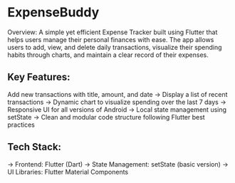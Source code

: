 # ExpenseBuddy

Overview:
A simple yet efficient Expense Tracker built using Flutter that helps users manage their personal finances with ease. The app allows users to add, view, and delete daily transactions, visualize their spending habits through charts, and maintain a clear record of their expenses.

## Key Features:

Add new transactions with title, amount, and date
-> Display a list of recent transactions
-> Dynamic chart to visualize spending over the last 7 days
-> Responsive UI for all versions of Android
-> Local state management using setState
-> Clean and modular code structure following Flutter best practices

## Tech Stack:

-> Frontend: Flutter (Dart)
-> State Management: setState (basic version)
-> UI Libraries: Flutter Material Components


